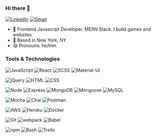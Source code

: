 ### Hi there 👋

[![LinkedIn](https://img.shields.io/badge/anthony3662%20-%230077B5.svg?&style=flat-square&logo=linkedin&logoColor=white&link=https://www.linkedin.com/in/anthony5387/)](https://www.linkedin.com/in/anthony5387/)
[![Gmail](https://img.shields.io/badge/anthony3662%20-%23D14836.svg?&style=flat-square&logo=gmail&logoColor=white&link=mailto:anthonyye3662@gmail.com)](mailto:anthonyye3662@gmail.com)

- :office: Frontend Javascript Developer. MERN Stack. I build games and websites
- :round_pushpin: Based in New York, NY
- 😄 Pronouns: he/him


### Tools & Technologies
![JavaScript](https://img.shields.io/badge/JavaScript%20-%23323330.svg?&style=flat-square&logo=javascript&logoColor=%23F7DF1E)
![React](https://img.shields.io/badge/React%20-%2320232a.svg?&style=flat-square&logo=react&logoColor=%2361DAFB)
![SCSS](https://img.shields.io/badge/SCSS%20-%23C04080.svg?&style=flat-square&logo=sass&logoColor=fff)
![Material-UI](https://img.shields.io/badge/Material--UI%20-%23239DFF.svg?&style=flat-square&logo=material-ui&logoColor=fff)

![jQuery](https://img.shields.io/badge/jQuery%20-%230A68AD.svg?&style=flat-square&logo=jquery&logoColor=fff)
![HTML](https://img.shields.io/badge/HTML5%20-%23E34F26.svg?&style=flat-square&logo=html5&logoColor=white)
![CSS](https://img.shields.io/badge/CSS3%20-%231572B6.svg?&style=flat-square&logo=css3&logoColor=white)
<!-- ![Chart.js](https://img.shields.io/badge/Chart.js%20-%23FF6383.svg?&style=flat-square&logo=visual-studio-code&logoColor=white)
 -->
![Node](https://img.shields.io/badge/Node.js%20-%2343853D.svg?&style=flat-square&logo=node.js&logoColor=white)
![Express](https://img.shields.io/badge/Express%20-%23404d59.svg?&style=flat-square&logo=express&logoColor=white)
![MongoDB](https://img.shields.io/badge/MongoDB-%234ea94b.svg?&style=flat-square&logo=mongodb&logoColor=white)
![Mongoose](https://img.shields.io/badge/Mongoose%20-%23880000.svg?&style=flat-square&logo=mongoose)
![MySQL](https://img.shields.io/badge/MySQL-%2300f.svg?&style=flat-square&logo=mysql&logoColor=white)
<!-- ![SQLite](https://img.shields.io/badge/SQLite%20-%23044A64.svg?&style=flat-square&logo=sqlite&logoColor=white)
 -->
<!-- ![Jest](https://img.shields.io/badge/Jest%20-%23C21325.svg?&style=flat-square&logo=Jest&logoColor=white) -->
![Mocha](https://img.shields.io/badge/Mocha%20-%238D6848.svg?&style=flat-square&logo=mocha&logoColor=white)
![Chai](https://img.shields.io/badge/Chai%20-%23F6ECD4.svg?&style=flat-square)
![Postman](https://img.shields.io/badge/Postman%20-%23FF6C37.svg?&style=flat-square&logo=postman&logoColor=white)

![AWS](https://img.shields.io/badge/AWS%20-%23EA902E.svg?&style=flat-square&logo=amazon-aws&logoColor=black)
![Heroku](https://img.shields.io/badge/Heroku%20-%23440198.svg?&style=flat-square&logo=heroku&logoColor=white)
![Docker](https://img.shields.io/badge/Docker%20-%232496EC.svg?&style=flat-square&logo=docker&logoColor=white)
<!-- ![Vercel](https://img.shields.io/badge/Vercel%20-%23F05033.svg?&style=flat-square&logo=vercel&logoColor=white)
 -->
![Git](https://img.shields.io/badge/Git%20-%23F05033.svg?&style=flat-square&logo=git&logoColor=white)
![webpack](https://img.shields.io/badge/webpack%20-%238DD6F9.svg?&style=flat-square&logo=webpack&logoColor=black)
![Babel](https://img.shields.io/badge/babel%20-%23CBB433.svg?&style=flat-square&logo=babel&logoColor=black)
<!-- ![Yarn](https://img.shields.io/badge/yarn%20-%232187B6.svg?&style=flat-square&logo=yarn&logoColor=black) -->
![npm](https://img.shields.io/badge/npm%20-%23CB3837.svg?&style=flat-square&logo=npm&logoColor=black)
![Bash](https://img.shields.io/badge/bash%20-%2349A124.svg?&style=flat-square&logo=gnu-bash&logoColor=black)
![Trello](https://img.shields.io/badge/Trello%20-%23EDE9FF.svg?&style=flat-square&logo=trello&logoColor=black)
<!--
**anthony3662/anthony3662** is a ✨ _special_ ✨ repository because its `README.md` (this file) appears on your GitHub profile.

Here are some ideas to get you started:

- 🔭 I’m currently working on ...
- 🌱 I’m currently learning ...
- 👯 I’m looking to collaborate on ...
- 🤔 I’m looking for help with ...
- 💬 Ask me about ...
- 📫 How to reach me: ...

- ⚡ Fun fact: ...
-->

